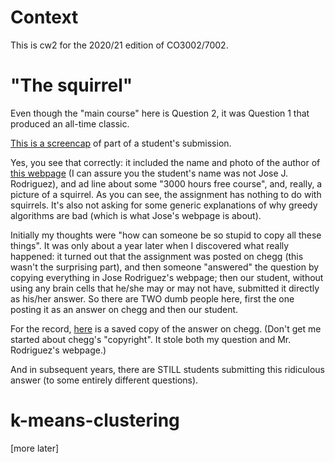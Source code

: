 # Context

This is cw2 for the 2020/21 edition of CO3002/7002.

# "The squirrel"

Even though the "main course" here is Question 2, it was Question 1 that produced an all-time classic.

[This is a screencap](squirrel.jpg) of part of a student's submission.

Yes, you see that correctly: it included the name and photo of the author of [this webpage](https://www.freecodecamp.org/news/when-to-use-greedy-algorithms/) (I can assure you the student's name was not Jose J. Rodriguez), and ad line about some "3000 hours free course", and, really, a picture of a squirrel. As you can see, the assignment has nothing to do with squirrels. It's also not asking for some generic explanations of why greedy algorithms are bad (which is what Jose's webpage is about).

Initially my thoughts were "how can someone be so stupid to copy all these things". It was only about a year later when I discovered what really happened: it turned out that the assignment was posted on chegg (this wasn't the surprising part), and then someone "answered" the question by copying everything in Jose Rodriguez's webpage; then our student, without using any brain cells that he/she may or may not have, submitted it directly as his/her answer. So there are TWO dumb people here, first the one posting it as an answer on chegg and then our student.

For the record, [here](chegg2a-squirrel.pdf) is a saved copy of the answer on chegg. (Don't get me started about chegg's "copyright". It stole both my question and Mr. Rodriguez's webpage.)

And in subsequent years, there are STILL students submitting this ridiculous answer (to some entirely different questions).

# k-means-clustering

[more later]
